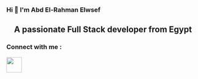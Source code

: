 ### Hi 👋 I'm Abd El-Rahman Elwsef

<h2 align="center">A passionate Full Stack developer from Egypt</h2>

<h3>Connect with me : </h3>

<a href="[https://linkedin.com/in/abdoel-rhman-elwsef-b83031231](https://www.linkedin.com/in/abdoel-rhman-elwsef-b83031231/)"><img width="40px" height="40px" src="https://user-images.githubusercontent.com/98185334/169429207-e3da5513-edfe-40fb-aa7e-ffeeb89d8dd9.png"></a>

<!--
**abdoelrhmanelwsef/abdoelrhmanelwsef** is a ✨ _special_ ✨ repository because its `README.md` (this file) appears on your GitHub profile.

Here are some ideas to get you started:

- 🔭 I’m currently working on ...
- 🌱 I’m currently learning ...
- 👯 I’m looking to collaborate on ...
- 🤔 I’m looking for help with ...
- 💬 Ask me about ...
- 📫 How to reach me: ...
- 😄 Pronouns: ...
- ⚡ Fun fact: ...
-->
